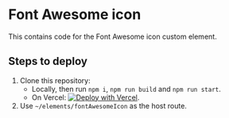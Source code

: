 # Font Awesome icon

This contains code for the Font Awesome icon custom element.

## Steps to deploy

1. Clone this repository:
   - Locally, then run `npm i`, `npm run build` and `npm run start`.
   - On Vercel: [![Deploy with Vercel](https://vercel.com/button)](https://vercel.com/new/git/external?repository-url=https%3A%2F%2Fgithub.com%2Fyuriys-kentico%2FKenticoKontentKonservatory%2F).
1. Use `~/elements/fontAwesomeIcon` as the host route.
